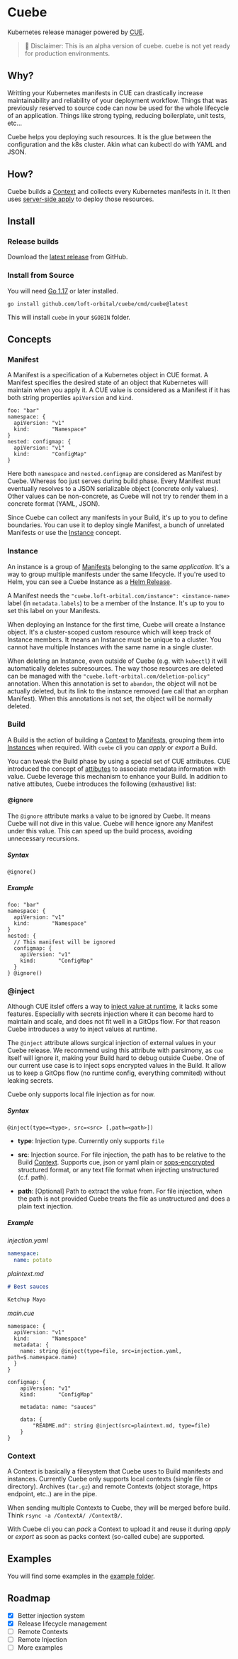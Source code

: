 # Cuebe

Kubernetes release manager powered by [CUE](https://cuelang.org/).

> 🚧 Disclaimer:
> This is an alpha version of cuebe.
> cuebe is not yet ready for production environments.

## Why?

Writting your Kubernetes manifests in CUE can drastically increase maintainability
and reliability of your deployment workflow.
Things that was previously reserved to source code
can now be used for the whole lifecycle of an application.
Things like strong typing, reducing boilerplate, unit tests, etc...

Cuebe helps you deploying such resources.
It is the glue between the configuration and the k8s cluster.
Akin what can kubectl do with YAML and JSON.

## How?

Cuebe builds a [Context](#context) and collects every Kubernetes manifests in it.
It then uses [server-side apply](https://kubernetes.io/docs/reference/using-api/server-side-apply/)
to deploy those resources.

## Install

### Release builds

Download the [latest release](https://github.com/loft-orbital/cuebe/releases/latest) from GitHub.

### Install from Source

You will need [Go 1.17](https://go.dev/doc/install) or later installed.

```shell
go install github.com/loft-orbital/cuebe/cmd/cuebe@latest
```

This will install `cuebe` in your `$GOBIN` folder.

## Concepts

### Manifest

A Manifest is a specification of a Kubernetes object in CUE format.
A Manifest specifies the desired state of an object that Kubernetes will maintain when you apply it.
A CUE value is considered as a Manifest if it has both string properties `apiVersion` and `kind`.

```cue
foo: "bar"
namespace: {
  apiVersion: "v1"
  kind:       "Namespace"
}
nested: configmap: {
  apiVersion: "v1"
  kind:       "ConfigMap"
}
```

Here both `namespace` and `nested.configmap` are considered as Manifest by Cuebe.
Whereas foo just serves during build phase.
Every Manifest must eventually resolves to a JSON serializable object (concrete only values).
Other values can be non-concrete, as Cuebe will not try to render them in a concrete format (YAML, JSON).

Since Cuebe can collect any manifests in your Build, it's up to you to define boundaries.
You can use it to deploy single Manifest, a bunch of unrelated Manifests or use the [Instance](#instance) concept.

### Instance

An instance is a group of [Manifests](#manifest) belonging to the same _application_.
It's a way to group multiple manifests under the same lifecycle.
If you're used to Helm, you can see a Cuebe Instance as a [Helm Release](https://helm.sh/docs/intro/using_helm/#three-big-concepts).

A Manifest needs the `"cuebe.loft-orbital.com/instance": <instance-name>` label (in `metadata.labels`) to be a member of the _<instance-name>_ Instance.
It's up to you to set this label on your Manifests.

When deploying an Instance for the first time, Cuebe will create a Instance object.
It's a cluster-scoped custom resource which will keep track of Instance members.
It means an Instance must be unique to a cluster.
You cannot have multiple Instances with the same name in a single cluster.

When deleting an Instance, even outside of Cuebe (e.g. with `kubectl`) it will automatically deletes subresources.
The way those resources are deleted can be managed with the `"cuebe.loft-orbital.com/deletion-policy"` annotation.
When this annotation is set to `abandon`, the object will not be actually deleted, but its link to the instance removed (we call that an orphan Manifest).
When this annotations is not set, the object will be normally deleted.

### Build

A Build is the action of building a [Context](#context) to [Manifests](#manifest), grouping them into [Instances](#instance) when required.
With `cuebe` cli you can _apply_ or _export_ a Build.

You can tweak the Build phase by using a special set of CUE attributes.
CUE introduced the concept of [attibutes](https://cuelang.org/docs/references/spec/#attributes)
to associate metadata information with value.
Cuebe leverage this mechanism to enhance your Build.
In addition to native attibutes, Cuebe introduces the following (exhaustive) list:

#### @ignore

The `@ignore` attribute marks a value to be ignored by Cuebe.
It means Cuebe will not dive in this value.
Cuebe will hence ignore any Manifest under this value.
This can speed up the build process, avoiding unnecessary recursions.

##### Syntax

```cue
@ignore()
```

##### Example

```cue
foo: "bar"
namespace: {
  apiVersion: "v1"
  kind:       "Namespace"
}
nested: {
  // This manifest will be ignored
  configmap: {
    apiVersion: "v1"
    kind:       "ConfigMap"
  }
} @ignore()
```

### @inject

Although CUE itslef offers a way to [inject value at runtime](https://cuetorials.com/patterns/inject/),
it lacks some features.
Especially with secrets injection where it can become hard to maintain and scale, and does not fit well in a GitOps flow.
For that reason Cuebe introduces a way to inject values at runtime.

The `@inject` attribute allows surgical injection of external values in your Cuebe release.
We recommend using this attribute with parsimony, as `cue` itself will ignore it, making your Build hard to debug outside Cuebe.
One of our current use case is to inject sops encrypted values in the Build.
It allow us to keep a GitOps flow (no runtime config, everything commited) without leaking secrets.

Cuebe only supports local file injection as for now.

##### Syntax

```cue
@inject(type=<type>, src=<src> [,path=<path>])
```

- **type**: Injection type. Currerntly only supports `file`

- **src**: Injection source.
For file injection, the path has to be relative to the Build [Context](#context).
Supports cue, json or yaml plain or [sops-enccrypted](https://github.com/mozilla/sops) structured format,
or any text file format when injecting unstructured (c.f. path).

- **path**: [Optional] Path to extract the value from.
For file injection, when the path is not provided Cuebe treats the file as unstructured
and does a plain text injection.

##### Example

_injection.yaml_

```yaml
namespace:
  name: potato
```

_plaintext.md_

```md
# Best sauces

Ketchup Mayo
```

_main.cue_

```cue
namespace: {
  apiVersion: "v1"
  kind:       "Namespace"
  metadata: {
    name: string @inject(type=file, src=injection.yaml, path=$.namespace.name)
  }
}

configmap: {
	apiVersion: "v1"
	kind:       "ConfigMap"

	metadata: name: "sauces"

	data: {
		"README.md": string @inject(src=plaintext.md, type=file)
	}
}
```

### Context

A Context is basically a filesystem that Cuebe uses to Build manifests and instances.
Currently Cuebe only supports local contexts (single file or directory).
Archives (`tar.gz`) and remote Contexts (object storage, https endpoint, etc..) are in the pipe.

When sending multiple Contexts to Cuebe, they will be merged before build.
Think `rsync -a /ContextA/ /ContextB/`.

With Cuebe cli you can _pack_ a Context to upload it and reuse it during _apply_ or _export_ as soon as packs context (so-called cube) are supported.

## Examples

You will find some examples in the [example folder](https://github.com/loft-orbital/cuebe/tree/main/example).

## Roadmap

- [x] Better injection system
- [x] Release lifecycle management
- [ ] Remote Contexts
- [ ] Remote Injection
- [ ] More examples
